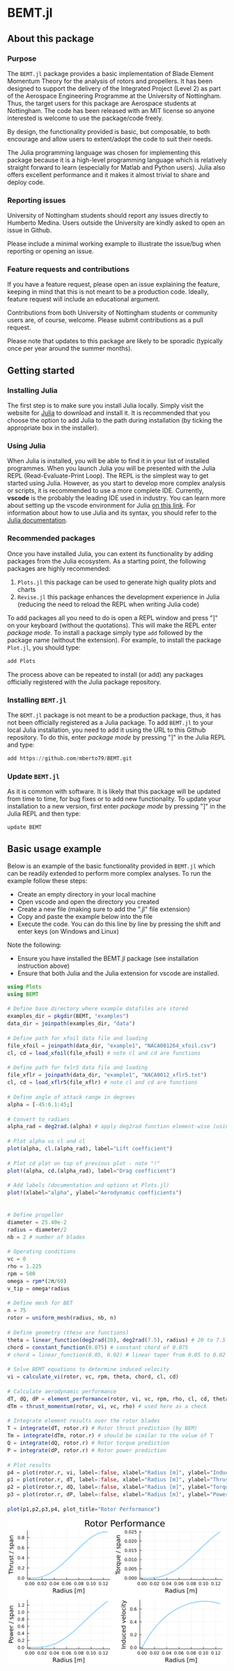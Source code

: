 # BEMT.jl

## About this package

### Purpose

The `BEMT.jl` package provides a basic implementation of Blade Element Momentum Theory for the analysis of rotors and propellers. It has been designed to support the delivery of the Integrated Project (Level 2) as part of the Aerospace Engineering Programme at the University of Nottingham. Thus, the target users for this package are Aerospace students at Nottingham. The code has been released with an MIT license so anyone interested is welcome to use the package/code freely.

By design, the functionality provided is basic, but composable, to both encourage and allow users to extent/adopt the code to suit their needs.

The Julia programming language was chosen for implementing this package because it is a high-level programming language which is relatively straight forward to learn (especially for Matlab and Python users). Julia also offers excellent performance and it makes it almost trivial to share and deploy code.

### Reporting issues

University of Nottingham students should report any issues directly to Humberto Medina. Users outside the University are kindly asked to open an issue in Github.

Please include a minimal working example to illustrate the issue/bug when reporting or opening an issue.

### Feature requests and contributions

If you have a feature request, please open an issue explaining the feature, keeping in mind that this is not meant to be a production code. Ideally, feature request will include an educational argument.

Contributions from both University of Nottingham students or community users are, of course, welcome. Please submit contributions as a pull request.

Please note that updates to this package are likely to be sporadic (typically once per year around the summer months).

## Getting started

### Installing Julia

The first step is to make sure you install Julia locally. Simply visit the website for [Julia](https://julialang.org/) to download and install it. It is recommended that you choose the option to add Julia to the path during installation (by ticking the appropriate box in the installer).

### Using Julia

When Julia is installed, you will be able to find it in your list of installed programmes. When you launch Julia you will be presented with the Julia REPL (Read-Evaluate-Print Loop). The REPL is the simplest way to get started using Julia. However, as you start to develop more complex analysis or scripts, it is recommended to use a more complete IDE. Currently, **vscode** is the probably the leading IDE used in industry. You can learn more about setting up the vscode environment for Julia [on this link](https://code.visualstudio.com/docs/languages/julia). For information about how to use Julia and its syntax, you should refer to the [Julia documentation](https://docs.julialang.org/).

### Recommended packages

Once you have installed Julia, you can extent its functionality by adding packages from the Julia ecosystem. As a starting point, the following packages are highly recommended:

1. `Plots.jl` this package can be used to generate high quality plots and charts
2. `Revise.jl` this package enhances the development experience in Julia (reducing the need to reload the REPL when writing Julia code)

To add packages all you need to do is open a REPL window and press "]" on your keyboard (without the quotations). This will make the REPL enter *package mode*. To install a package simply type `add` followed by the package name (without the extension). For example, to install the package `Plot.jl`, you should type:

```julia
add Plots
```

The process above can be repeated to install (or add) any packages officially registered with the Julia package repository.

### Installing `BEMT.jl`

The `BEMT.jl` package is not meant to be a production package, thus, it has not been officially registered as a Julia package. To add `BEMT.jl` to your local Julia installation, you need to add it using the URL to this Github repository. To do this, enter *package mode* by pressing "]" in the Julia REPL and type:

```julia
add https://github.com/mberto79/BEMT.git
```

### Update `BEMT.jl`

As it is common with software. It is likely that this package will be updated from time to time, for bug fixes or to add new functionality. To update your installation to a new version, first enter *package mode* by pressing "]" in the Julia REPL and then type:

```julia
update BEMT
```

## Basic usage example

Below is an example of the basic functionality provided in `BEMT.jl` which can be readily extended to perform more complex analyses. To run the example follow these steps:
- Create an empty directory in your local machine
- Open vscode and open the directory you created
- Create a new file (making sure to add the ".jl" file extension)
- Copy and paste the example below into the file
- Execute the code. You can do this line by line by pressing the shift and enter keys (on Windows and Linux)

Note the following:
- Ensure you have installed the BEMT.jl package (see installation instruction above)
- Ensure that both Julia and the Julia extension for vscode are installed.

```Julia
using Plots
using BEMT

# Define base directory where example datafiles are stored
examples_dir = pkgdir(BEMT, "examples")
data_dir = joinpath(examples_dir, "data")

# Define path for xfoil data file and loading
file_xfoil = joinpath(data_dir, "example1", "NACA001264_xfoil.csv")
cl, cd = load_xfoil(file_xfoil) # note cl and cd are functions

# Define path for fxlr5 data file and loading
file_xflr = joinpath(data_dir, "example1", "NACA0012_xflr5.txt")
cl, cd = load_xflr5(file_xflr) # note cl and cd are functions

# Define angle of attack range in degrees 
alpha = [-45:0.1:45;]

# Convert to radians
alpha_rad = deg2rad.(alpha) # apply deg2rad function element-wise (using ".")

# Plot alpha vs cl and cl 
plot(alpha, cl.(alpha_rad), label="Lift coefficient")

# Plot cd plot on top of previous plot - note "!" 
plot!(alpha, cd.(alpha_rad), label="Drag coefficient") 

# Add labels (documentation and options at Plots.jl)
plot!(xlabel="alpha", ylabel="Aerodynamic coefficients")


# Define propeller 
diameter = 25.40e-2
radius = diameter/2
nb = 2 # number of blades

# Operating conditions
vc = 0
rho = 1.225
rpm = 500
omega = rpm*(2π/60)
v_tip = omega*radius

# Define mesh for BET
n = 75
rotor = uniform_mesh(radius, nb, n)

# Define geometry (these are functions)
theta = linear_function(deg2rad(20), deg2rad(7.5), radius) # 20 to 7.5 degree twist
chord = constant_function(0.075) # constant chord of 0.075
# chord = linear_function(0.05, 0.02) # linear taper from 0.05 to 0.02 m

# Solve BEMT equations to determine induced velocity
vi = calculate_vi(rotor, vc, rpm, theta, chord, cl, cd)

# Calculate aerodynamic performance
dT, dQ, dP = element_performance(rotor, vi, vc, rpm, rho, cl, cd, theta, chord)
dTm = thrust_momentum(rotor, vi, vc, rho) # used here as a check

# Integrate element results over the rotor blades
T = integrate(dT, rotor.r) # Rotor thrust prediction (by BEM)
Tm = integrate(dTm, rotor.r) # should be similar to the value of T
Q = integrate(dQ, rotor.r) # Rotor torque prediction
P = integrate(dP, rotor.r) # Rotor power prediction

# Plot results
p4 = plot(rotor.r, vi, label=:false, xlabel="Radius [m]", ylabel="Induced velocity")
p1 = plot(rotor.r, dT, label=:false, xlabel="Radius [m]", ylabel="Thrust / span")
p2 = plot(rotor.r, dQ, label=:false, xlabel="Radius [m]", ylabel="Torque / span")
p3 = plot(rotor.r, dP, label=:false, xlabel="Radius [m]", ylabel="Power / span")

plot(p1,p2,p3,p4, plot_title="Rotor Performance")
```
![Example 1 - Element performance](examples/example1_results.svg)